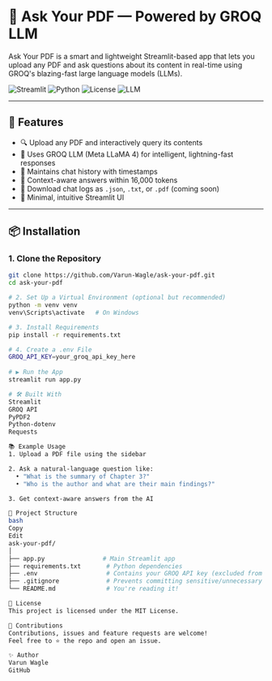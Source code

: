 # 📄 Ask Your PDF — Powered by GROQ LLM

Ask Your PDF is a smart and lightweight Streamlit-based app that lets you upload any PDF and ask questions about its content in real-time using GROQ's blazing-fast large language models (LLMs).

![Streamlit](https://img.shields.io/badge/Built%20With-Streamlit-red?style=flat-square&logo=streamlit)
![Python](https://img.shields.io/badge/Python-3.10%2B-blue.svg?style=flat-square&logo=python)
![License](https://img.shields.io/badge/License-MIT-green.svg?style=flat-square)
![LLM](https://img.shields.io/badge/Powered%20By-GROQ%20LLM-black?style=flat-square&logo=data)

---

## 🚀 Features

- 🔍 Upload any PDF and interactively query its contents
- 🤖 Uses GROQ LLM (Meta LLaMA 4) for intelligent, lightning-fast responses
- 💬 Maintains chat history with timestamps
- 🧠 Context-aware answers within 16,000 tokens
- 💾 Download chat logs as `.json`, `.txt`, or `.pdf` (coming soon)
- 🎨 Minimal, intuitive Streamlit UI

---

## 📦 Installation

### 1. Clone the Repository
```bash
git clone https://github.com/Varun-Wagle/ask-your-pdf.git
cd ask-your-pdf

# 2. Set Up a Virtual Environment (optional but recommended)
python -m venv venv
venv\Scripts\activate   # On Windows

# 3. Install Requirements
pip install -r requirements.txt

# 4. Create a .env File
GROQ_API_KEY=your_groq_api_key_here
 
# ▶️ Run the App
streamlit run app.py

# 🛠️ Built With
Streamlit
GROQ API
PyPDF2
Python-dotenv
Requests

📚 Example Usage
1. Upload a PDF file using the sidebar

2. Ask a natural-language question like:
  • "What is the summary of Chapter 3?"
  • "Who is the author and what are their main findings?"

3. Get context-aware answers from the AI

📂 Project Structure
bash
Copy
Edit
ask-your-pdf/
│
├── app.py                # Main Streamlit app
├── requirements.txt       # Python dependencies
├── .env                   # Contains your GROQ API key (excluded from Git)
├── .gitignore             # Prevents committing sensitive/unnecessary files
└── README.md              # You're reading it!

📄 License
This project is licensed under the MIT License.

🤝 Contributions
Contributions, issues and feature requests are welcome!
Feel free to ⭐️ the repo and open an issue.

✨ Author
Varun Wagle
GitHub
